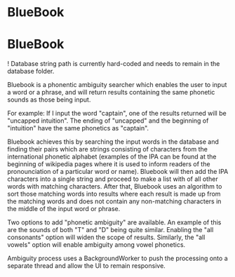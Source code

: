 # BlueBook
# BlueBook
! Database string path is currently hard-coded and needs to remain in the database folder.

Bluebook is a phonentic ambiguity searcher which enables the user to input a word or a phrase, and will return results containing the same phonetic sounds as those being input. 

For example: If I input the word "captain", one of the results returned will be "uncapped intuition". The ending of "uncapped" and the beginning of "intuition" have the same phonetics as "captain".

Bluebook achieves this by searching the input words in the database and finding their pairs which are strings consisting of characters from the international phonetic alphabet (examples of the IPA can be found at the beginning of wikipedia pages where it is used to inform readers of the pronounciation of a particular word or name). Bluebook will then add the IPA characters into a single string and proceed to make a list with of all other words with matching characters. After that, Bluebook uses an algorithm to sort those matching words into results where each result is made up from the matching words and does not contain any non-matching characters in the middle of the input word or phrase.

Two options to add "phonetic ambiguity" are available. An example of this are the sounds of both "T" and "D" being quite similar. Enabling the "all consonants" option will widen the scope of results. Similarly, the "all vowels" option will enable ambiguity among vowel phonetics.

Ambiguity process uses a BackgroundWorker to push the processing onto a separate thread and allow the UI to remain responsive.




